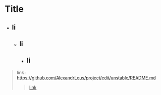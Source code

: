 # Title
+ li
  ---
  + li
    ---
    + li
      ---
>link : https://github.com/AlexandrLeus/project/edit/unstable/README.md
>>[link](https://github.com/AlexandrLeus/project/edit/unstable/README.md)


  
